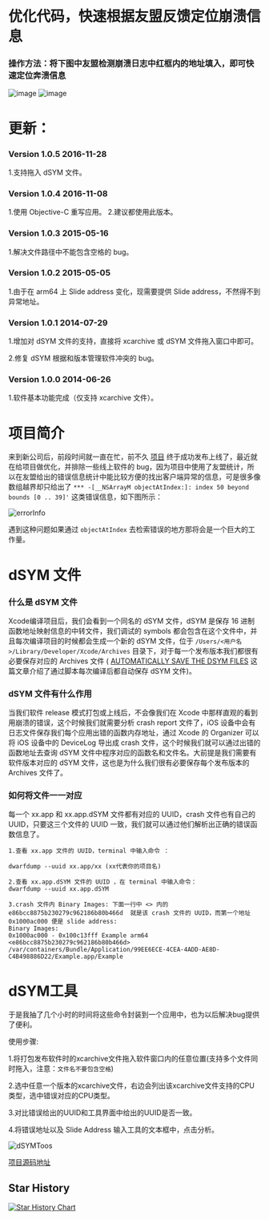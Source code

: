 #  优化代码，快速根据友盟反馈定位崩溃信息
### 操作方法：将下图中友盟检测崩溃日志中红框内的地址填入，即可快速定位奔溃信息
![image](https://github.com/liunianhuaguoyanxi/dSYMTools/blob/master/Pic/crashLog1.png)
![image](https://github.com/liunianhuaguoyanxi/dSYMTools/blob/master/Pic/crashLog2.png)
# 更新：
### Version 1.0.5       2016-11-28
1.支持拖入 dSYM 文件。
### Version 1.0.4       2016-11-08
1.使用 Objective-C 重写应用。
2.建议都使用此版本。
### Version 1.0.3       2015-05-16
1.解决文件路径中不能包含空格的 bug。

### Version 1.0.2       2015-05-05
1.由于在 arm64 上 Slide address 变化，现需要提供 Slide address，不然得不到异常地址。

### Version 1.0.1       2014-07-29

1.增加对 dSYM 文件的支持，直接将 xcarchive 或 dSYM 文件拖入窗口中即可。


2.修复 dSYM 根据和版本管理软件冲突的 bug。


### Version 1.0.0       2014-06-26


1.软件基本功能完成（仅支持 xcarchive 文件）。


# 项目简介

来到新公司后，前段时间就一直在忙，前不久  [项目](https://itunes.apple.com/cn/app/kang-da-yu-zhen-nu-ren-bao/id707364888?l=en&mt=8) 终于成功发布上线了，最近就在给项目做优化，并排除一些线上软件的 bug，因为项目中使用了友盟统计，所以在友盟给出的错误信息统计中能比较方便的找出客户端异常的信息，可是很多像数组越界却只给出了 `*** -[__NSArrayM objectAtIndex:]: index 50 beyond bounds [0 .. 39]'` 这类错误信息，如下图所示：

![errorInfo](http://answerhuang.bj.bcebos.com/blog/errorInfo.png)

遇到这种问题如果通过 `objectAtIndex` 去检索错误的地方那将会是一个巨大的工作量。

# dSYM 文件

### 什么是 dSYM 文件
Xcode编译项目后，我们会看到一个同名的 dSYM 文件，dSYM 是保存 16 进制函数地址映射信息的中转文件，我们调试的 symbols 都会包含在这个文件中，并且每次编译项目的时候都会生成一个新的 dSYM 文件，位于 `/Users/<用户名>/Library/Developer/Xcode/Archives` 目录下，对于每一个发布版本我们都很有必要保存对应的 Archives 文件 ( [AUTOMATICALLY SAVE THE DSYM FILES](http://www.cimgf.com/2009/12/23/automatically-save-the-dsym-files/) 这篇文章介绍了通过脚本每次编译后都自动保存 dSYM 文件)。


### dSYM 文件有什么作用
当我们软件 release 模式打包或上线后，不会像我们在 Xcode 中那样直观的看到用崩溃的错误，这个时候我们就需要分析 crash report 文件了，iOS 设备中会有日志文件保存我们每个应用出错的函数内存地址，通过 Xcode 的 Organizer 可以将 iOS 设备中的 DeviceLog 导出成 crash 文件，这个时候我们就可以通过出错的函数地址去查询 dSYM 文件中程序对应的函数名和文件名。大前提是我们需要有软件版本对应的 dSYM 文件，这也是为什么我们很有必要保存每个发布版本的 Archives 文件了。

### 如何将文件一一对应
每一个 xx.app 和 xx.app.dSYM 文件都有对应的 UUID，crash 文件也有自己的 UUID，只要这三个文件的 UUID 一致，我们就可以通过他们解析出正确的错误函数信息了。

    1.查看 xx.app 文件的 UUID，terminal 中输入命令 ：

    dwarfdump --uuid xx.app/xx (xx代表你的项目名)

    2.查看 xx.app.dSYM 文件的 UUID ，在 terminal 中输入命令：
    dwarfdump --uuid xx.app.dSYM 

    3.crash 文件内 Binary Images: 下面一行中 <> 内的 e86bcc8875b230279c962186b80b466d  就是该 crash 文件的 UUID，而第一个地址 0x1000ac000 便是 slide address:
    Binary Images:
    0x1000ac000 - 0x100c13fff Example arm64  <e86bcc8875b230279c962186b80b466d> /var/containers/Bundle/Application/99EE6ECE-4CEA-4ADD-AE8D-C4B498886D22/Example.app/Example


# dSYM工具
于是我抽了几个小时的时间将这些命令封装到一个应用中，也为以后解决bug提供了便利。

使用步骤:

1.将打包发布软件时的xcarchive文件拖入软件窗口内的任意位置(支持多个文件同时拖入，注意：`文件名不要包含空格`)

2.选中任意一个版本的xcarchive文件，右边会列出该xcarchive文件支持的CPU类型，选中错误对应的CPU类型。

3.对比错误给出的UUID和工具界面中给出的UUID是否一致。

4.将错误地址以及 Slide Address 输入工具的文本框中，点击分析。

![dSYMToos](http://answerhuang.bj.bcebos.com/blog/dsymTool.png)


[项目源码地址](https://github.com/answer-huang/dSYMTools)

## Star History
[![Star History Chart](https://api.star-history.com/svg?repos=answerhuang-huang/dSYMTools&type=Date)](https://star-history.com/#answer-huang/dSYMTools&Date)

[1]: https://itunes.apple.com/cn/app/kang-da-yu-zhen-nu-ren-bao/id707364888?l=en&mt=8
[2]: http://answerhuang.bj.bcebos.com/blog/errorInfo.png
[3]: http://answerhuang.bj.bcebos.com/blog/dsymTool.png
[4]: http://answerhuang.bj.bcebos.com/blog/crashUUID.png
[5]: http://www.cimgf.com/2009/12/23/automatically-save-the-dsym-files/
[6]: https://github.com/answer-huang/dSYMTools


